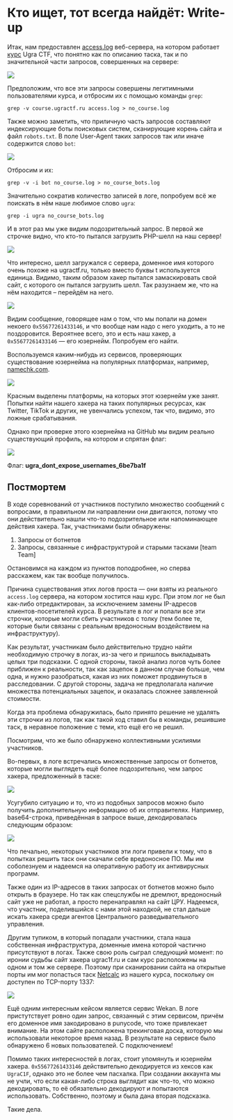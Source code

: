 # Кто ищет, тот всегда найдёт: Write-up

Итак, нам предоставлен [access.log](attachments/access.log) веб-сервера, на котором работает [курс](https://course.ugractf.ru) Ugra CTF, что понятно как по описанию таска, так и по значительной части запросов, совершенных на сервере:

![](writeup/course-requests.png)

Предположим, что все эти запросы совершены легитимными пользователями курса, и отбросим их с помощью команды `grep`:

```
grep -v course.ugractf.ru access.log > no_course.log
```

Также можно заметить, что приличную часть запросов составляют индексирующие боты поисковых систем, сканирующие корень сайта и файл `robots.txt`. В поле User-Agent таких запросов так или иначе содержится слово `bot`:

![](writeup/bots-requests.png)

Отбросим и их:

```
grep -v -i bot no_course.log > no_course_bots.log
```
Значительно сократив количество записей в логе, попробуем всё же поискать в нём наше любимое слово `ugra`:

```
grep -i ugra no_course_bots.log
```
И в этот раз мы уже видим подозрительный запрос. В первой же строчке видно, что кто-то пытался загрузить PHP-шелл на наш сервер! 

![](writeup/grep-ugra.png)

Что интересно, шелл загружался с сервера, доменное имя которого очень похоже на ugractf.ru, только вместо буквы t используется единица. Видимо, таким образом хакер пытался замаскировать свой сайт, с которого он пытался загрузить шелл. Так разузнаем же, что на нём находится – перейдём на него.

![](writeup/hacker-site.png)

Видим сообщение, говорящее нам о том, что мы попали на домен некоего `0x55677261433146`, и что вообще нам надо с него уходить, а то не поздоровится. Вероятнее всего, это и есть наш хакер, а `0x55677261433146` — его юзернейм. Попробуем его найти.

Воспользуемся каким-нибудь из сервисов, проверяющих существование юзернейма на популярных платформах, например, [namechk.com]().

![](writeup/namechk.png)

Красным выделены платформы, на которых этот юзернейм уже занят. Попытки найти нашего хакера на таких популярных ресурсах, как Twitter, TikTok и других, не увенчались успехом, так что, видимо, это ложные срабатывания. 

Однако при проверке этого юзернейма на GitHub мы видим реально существующий профиль, на котором и спрятан флаг:

![](writeup/flag.png)

Флаг: **ugra_dont_expose_usernames_6be7ba1f**

## Постмортем

В ходе соревнований от участников поступило множество сообщений с вопросами, в правильном ли направлении они двигаются, потому что они действительно нашли что-то подозрительное или напоминающее действия хакера. Так, участниками были обнаружены:

1. Запросы от ботнетов
2. Запросы, связанные с инфраструктурой и старыми тасками [team Team]

Остановимся на каждом из пунктов поподробнее, но сперва расскажем, как так вообще получилось. 

Причина существования этих логов проста — они взяты из реального `access.log` сервера, на котором хостится наш курс. При этом лог не был как-либо отредактирован, за исключением замены IP-адресов клиентов-посетителей курса. В результате в лог и попали все эти строчки, которые могли сбить участников с толку (тем более те, которые были связаны с реальным вредоносным воздействием на инфраструктуру).

Как результат, участникам было действительно трудно найти необходимую строчку в логах, из-за чего и пришлось выкладывать целых три подсказки. С одной стороны, такой анализ логов чуть более приближен к реальности, так как зацепок в данном случае больше, чем одна, и нужно разобраться, какая из них поможет продвинуться в расследовании. С другой стороны, задача не предполагала наличие множества потенциальных зацепок, и оказалась сложнее заявленной стоимости.

Когда эта проблема обнаружилась, было принято решение не удалять эти строчки из логов, так как такой ход ставил бы в команды, решившие таск, в неравное положение с теми, кто ещё его не решил.

Посмотрим, что же было обнаружено коллективными усилиями участников.

Во-первых, в логе встречались множественные запросы от ботнетов, которые могли выглядеть ещё более подозрительно, чем запрос хакера, предложенный в таске:

![](writeup/pm-botnet.png)

Усугубило ситуацию и то, что из подобных запросов можно было получить дополнительную информацию об их отправителях. Например, base64-строка, приведённая в запросе выше, декодировалась следующим образом:

![](writeup/pm-decode.png)

Что печально, некоторых участников эти логи привели к тому, что в попытках решить таск они скачали себе вредоносное ПО. Мы им соболезнуем и надеемся на оперативную работу их антивирусных программ.

Также один из IP-адресов в таких запросах от ботнетов можно было открыть в браузере. Но так как спецслужбы не дремлют, вредоносный сайт уже не работал, а просто перенаправлял на сайт ЦРУ. Надеемся, что участник, поделившийся с нами этой находкой, не стал дальше искать хакера среди агентов Центрального разведывательного управления.

Другим тупиком, в который попадали участники, стала наша собственная инфраструктура, доменные имена которой частично присутствуют в логах. Также свою роль сыграл следующий момент: по иронии судьбы сайт хакера ugrac1f.ru и сам курс расположены на одном и том же сервере. Поэтому при сканировании сайта на открытые порты им мог попасться таск [Netcalc](https://course.ugractf.ru/ppc/task-d.html) из нашего курса, поскольку он доступен по TCP-порту 1337:

![](writeup/pm-port.png)

Ещё одним интересным кейсом является сервис Wekan. В логе пристутствует ровно один запрос, связанный с этим сервисом, причём его доменное имя закодировано в punycode, что тоже привлекает внимание. На этом сайте расположена трекинговая доска, которую мы использовали некоторое время назад. В результате на сервисе было обнаружено 6 новых пользователей. С подключением!

Помимо таких интересностей в логах, стоит упомянуть и юзернейм хакера. `0x55677261433146` действительно декодируется из хексов как `UgraC1F`, однако это не более чем пасхалка. При создании аккаунта мы не учли, что если какая-либо строка выглядит как что-то, что можно декодировать, то её обязательно декодируют и попытаются использовать. Собственно, поэтому и была дана вторая подсказка.

Такие дела.
